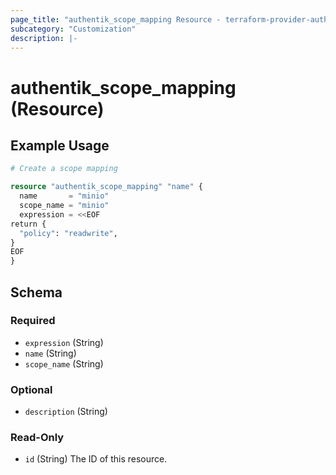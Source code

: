 ```yaml
---
page_title: "authentik_scope_mapping Resource - terraform-provider-authentik"
subcategory: "Customization"
description: |-
---
```


# authentik_scope_mapping (Resource)

## Example Usage

```terraform
# Create a scope mapping

resource "authentik_scope_mapping" "name" {
  name       = "minio"
  scope_name = "minio"
  expression = <<EOF
return {
  "policy": "readwrite",
}
EOF
}
```

<!-- schema generated by tfplugindocs -->
## Schema

### Required

- `expression` (String)
- `name` (String)
- `scope_name` (String)

### Optional

- `description` (String)

### Read-Only

- `id` (String) The ID of this resource.
